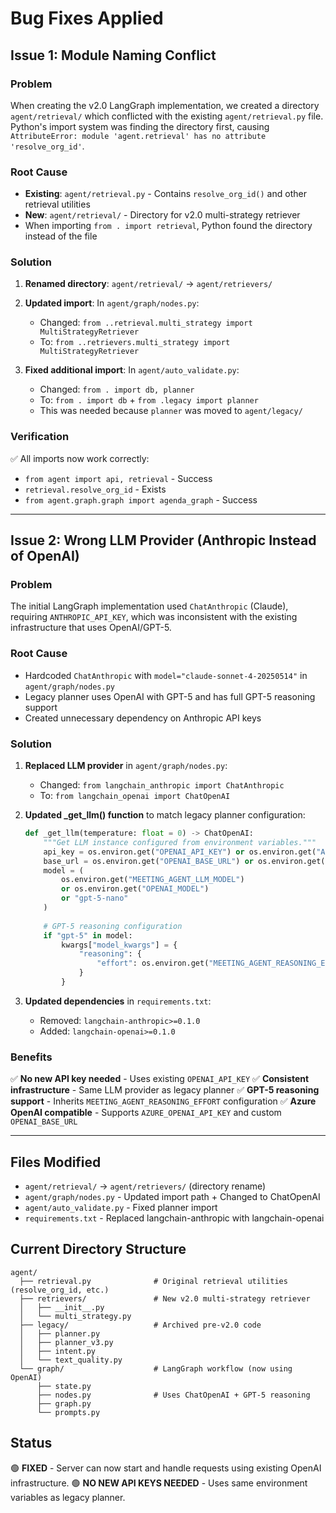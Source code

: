 # Bug Fixes Applied

## Issue 1: Module Naming Conflict

### Problem
When creating the v2.0 LangGraph implementation, we created a directory `agent/retrieval/` which conflicted with the existing `agent/retrieval.py` file. Python's import system was finding the directory first, causing `AttributeError: module 'agent.retrieval' has no attribute 'resolve_org_id'`.

### Root Cause
- **Existing**: `agent/retrieval.py` - Contains `resolve_org_id()` and other retrieval utilities
- **New**: `agent/retrieval/` - Directory for v2.0 multi-strategy retriever
- When importing `from . import retrieval`, Python found the directory instead of the file

### Solution
1. **Renamed directory**: `agent/retrieval/` → `agent/retrievers/`
2. **Updated import**: In `agent/graph/nodes.py`:
   - Changed: `from ..retrieval.multi_strategy import MultiStrategyRetriever`
   - To: `from ..retrievers.multi_strategy import MultiStrategyRetriever`

3. **Fixed additional import**: In `agent/auto_validate.py`:
   - Changed: `from . import db, planner`
   - To: `from . import db` + `from .legacy import planner`
   - This was needed because `planner` was moved to `agent/legacy/`

### Verification
✅ All imports now work correctly:
- `from agent import api, retrieval` - Success
- `retrieval.resolve_org_id` - Exists
- `from agent.graph.graph import agenda_graph` - Success

---

## Issue 2: Wrong LLM Provider (Anthropic Instead of OpenAI)

### Problem
The initial LangGraph implementation used `ChatAnthropic` (Claude), requiring `ANTHROPIC_API_KEY`, which was inconsistent with the existing infrastructure that uses OpenAI/GPT-5.

### Root Cause
- Hardcoded `ChatAnthropic` with `model="claude-sonnet-4-20250514"` in `agent/graph/nodes.py`
- Legacy planner uses OpenAI with GPT-5 and has full GPT-5 reasoning support
- Created unnecessary dependency on Anthropic API keys

### Solution
1. **Replaced LLM provider** in `agent/graph/nodes.py`:
   - Changed: `from langchain_anthropic import ChatAnthropic`
   - To: `from langchain_openai import ChatOpenAI`

2. **Updated _get_llm() function** to match legacy planner configuration:
   ```python
   def _get_llm(temperature: float = 0) -> ChatOpenAI:
       """Get LLM instance configured from environment variables."""
       api_key = os.environ.get("OPENAI_API_KEY") or os.environ.get("AZURE_OPENAI_API_KEY")
       base_url = os.environ.get("OPENAI_BASE_URL") or os.environ.get("OPENAI_API_BASE")
       model = (
           os.environ.get("MEETING_AGENT_LLM_MODEL")
           or os.environ.get("OPENAI_MODEL")
           or "gpt-5-nano"
       )
       
       # GPT-5 reasoning configuration
       if "gpt-5" in model:
           kwargs["model_kwargs"] = {
               "reasoning": {
                   "effort": os.environ.get("MEETING_AGENT_REASONING_EFFORT", "medium")
               }
           }
   ```

3. **Updated dependencies** in `requirements.txt`:
   - Removed: `langchain-anthropic>=0.1.0`
   - Added: `langchain-openai>=0.1.0`

### Benefits
✅ **No new API key needed** - Uses existing `OPENAI_API_KEY`
✅ **Consistent infrastructure** - Same LLM provider as legacy planner
✅ **GPT-5 reasoning support** - Inherits `MEETING_AGENT_REASONING_EFFORT` configuration
✅ **Azure OpenAI compatible** - Supports `AZURE_OPENAI_API_KEY` and custom `OPENAI_BASE_URL`

---

## Files Modified
- `agent/retrieval/` → `agent/retrievers/` (directory rename)
- `agent/graph/nodes.py` - Updated import path + Changed to ChatOpenAI
- `agent/auto_validate.py` - Fixed planner import
- `requirements.txt` - Replaced langchain-anthropic with langchain-openai

## Current Directory Structure
```
agent/
  ├── retrieval.py              # Original retrieval utilities (resolve_org_id, etc.)
  ├── retrievers/               # New v2.0 multi-strategy retriever
  │   ├── __init__.py
  │   └── multi_strategy.py
  ├── legacy/                   # Archived pre-v2.0 code
  │   ├── planner.py
  │   ├── planner_v3.py
  │   ├── intent.py
  │   └── text_quality.py
  └── graph/                    # LangGraph workflow (now using OpenAI)
      ├── state.py
      ├── nodes.py              # Uses ChatOpenAI + GPT-5 reasoning
      ├── graph.py
      └── prompts.py
```

## Status
🟢 **FIXED** - Server can now start and handle requests using existing OpenAI infrastructure.
🟢 **NO NEW API KEYS NEEDED** - Uses same environment variables as legacy planner.

